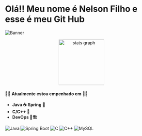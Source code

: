 # Olá!! Meu nome é Nelson Filho e esse é meu Git Hub 

 ![Banner](https://media.licdn.com/dms/image/v2/D4D16AQEzAmpO2TB9ow/profile-displaybackgroundimage-shrink_350_1400/profile-displaybackgroundimage-shrink_350_1400/0/1704985185421?e=1738195200&v=beta&t=Fsk1fQPAQnJ9ofyurQhrTmWluolS3-ww60PDXAVnmM8)


<div align="center">
  <img src="https://github-readme-stats.vercel.app/api?username=NelsonFilho01l&hide_title=false&hide_rank=false&show_icons=true&include_all_commits=true&count_private=true&disable_animations=false&theme=dracula&locale=en&hide_border=false" height="150" alt="stats graph" />
</div>

#### 🧑‍💻 Atualmente estou empenhado em 🧑‍💻

- **Java ☕  Spring 🌷**
- **C/C++ 👾**
- **DevOps 🐧🏗️**




![Java](https://img.shields.io/badge/Java-ED8B00?style=for-the-badge&logo=java&logoColor=white)
![Spring Boot](https://img.shields.io/badge/Spring%20Boot-6DB33F?style=for-the-badge&logo=spring-boot&logoColor=white)
![C](https://img.shields.io/badge/C-00599C?style=for-the-badge&logo=c&logoColor=white)
![C++](https://img.shields.io/badge/C%2B%2B-00599C?style=for-the-badge&logo=c%2B%2B&logoColor=white)
![MySQL](https://img.shields.io/badge/MySQL-00000F?style=for-the-badge&logo=mysql&logoColor=white)

<!--
**nelsonFilho22222/nelsonFilho22222** is a ✨ _special_ ✨ repository because its `README.md` (this file) appears on your GitHub profile.

Here are some ideas to get you started:

- 🔭 I’m currently working on ...
- 🌱 I’m currently learning ...
- 👯 I’m looking to collaborate on ...
- 🤔 I’m looking for help with ...
- 💬 Ask me about ...
- 📫 How to reach me: ...
- 😄 Pronouns: ...
- ⚡ Fun fact: ...
-->
